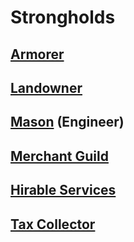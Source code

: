# Strongholds

## [Armorer](Armorer.md)

## [Landowner](Landowner.md)

## [Mason](Mason.md) (Engineer)

## [Merchant Guild](Merchant%20Guild.md)

## [Hirable Services](Hirable%20Services.md)

## [Tax Collector](Tax%20Collector.md)
